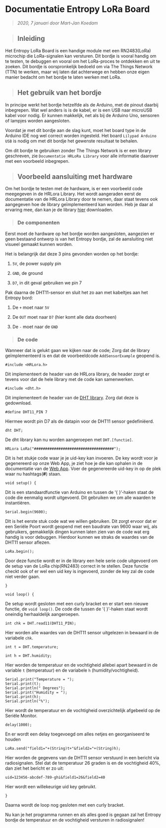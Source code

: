 ﻿# Documentatie Entropy LoRa Board

> _2020, 7 januari door Mart-Jan Koedam_

  
>## Inleiding

Het Entropy LoRa Board is een handige module met een RN2483(LoRa) microchip die LoRa-signalen kan versturen. Dit bordje is vooral handig om te testen, te debuggen en vooral om het LoRa-proces te ontdekken en uit te zoeken.
Dit bordje is oorspronkelijk bedoeld om via The Things Network (TTN) te werken, maar wij laten dat achterwege en hebben onze eigen manier bedacht om het bordje te laten werken met LoRa.

>## Het gebruik van het bordje

In principe werkt het bordje hetzelfde als de Arduino, met de pinout daarbij inbegrepen. Wat wel anders is is de kabel, er is een USB naar microUSB kabel voor nodig. Er kunnen makkelijk, net als bij de Arduino Uno, sensoren of lampjes worden aangesloten.

Voordat je met dit bordje aan de slag kunt, moet het board type in de Arduino IDE nog wel correct worden ingesteld. Het board `Lilypad Arduino USB` is nodig om met dit bordje het gewenste resultaat te behalen.

Om dit bordje te gebruiken zonder The Things Network is er een library geschreven, zie `Documentatie HRLoRa Library` voor alle informatie daarover met een voorbeeld inbegrepen.

>## Voorbeeld aansluiting met hardware

Om het bordje te testen met de hardware, is er een voorbeeld code meegegeven in de HRLora Library. Het wordt aangeraden eerst de documentatie van de HRLora Library door te nemen, daar staat tevens ook aangegeven hoe de library geïmplementeerd kan worden. Heb je daar al ervaring mee, dan kan je de library [hier](https://github.com/MJKoedam/HRLoraLibrary) downloaden.
  
>### De componenten

Eerst moet de hardware op het bordje worden aangesloten, aangezien er geen bestaand ontwerp is van het Entropy bordje, zal de aansluiting niet visueel gemaakt kunnen worden.

Het is belangrijk dat deze 3 pins gevonden worden op het bordje:

1.   `5V`, de power supply pin
    
2.  `GND`, de ground
    
3.   `D7`, in dit geval gebruiken we pin 7
    

Pak daarna de DHT11-sensor en sluit het zo aan met kabeltjes aan het Entropy bord:

1.   De `+` moet naar `5V`
    
2.   De `OUT` moet naar `D7` (hier komt alle data doorheen)
    
3.   De `-` moet naar de `GND`
    

>### De code

Wanneer dat is gelukt gaan we kijken naar de code;
Zorg dat de library geïmplementeerd is en dat de voorbeeldcode `AddSensorExample` geopend is.
```arduino
#include <HRLora.h>
```
Dit implementeert de header van de HRLora library, de header zorgt er tevens voor dat de hele library met de code kan samenwerken.
```arduino
#include <dht.h>
```
Dit implementeert de header van de [DHT library](https://github.com/adafruit/DHT-sensor-library). Zorg dat deze is gedownload.  
```arduino
#define DHT11_PIN 7
```
Hiermee wordt pin D7 als de datapin voor de DHT11 sensor gedefiniëerd.
```arduino
dht DHT;
```
De dht library kan nu worden aangeroepen met `DHT.[functie]`.
```arduino
HRLora LoRa("####################################");
```
Dit is het stukje code waar je je uid-key kan invoeren. De key wordt voor je gegenereerd op onze Web App, je ziet hoe je die kan ophalen in de documentatie van de [Web App](https://anothertechproject.com/). Voer de gegenereerde uid-key in op de plek waar nu hashtags(**#**) staan.
```arduino
void setup() {
```
Dit is een standaardfunctie van Arduino en tussen de ‘{ }’-haken staat de code die eenmalig wordt uitgevoerd. Dit gebruiken we om alle waarden te instantiëren.
```arduino
Serial.begin(9600);
```
DIt is het eerste stuk code wat we willen gebruiken. Dit zorgt ervoor dat er een Seriële Poort wordt geopend met een baudrate van 9600 waar wij, als gebruikers, gemakkelijk dingen kunnen laten zien van de code wat erg handig is voor debuggen. Hierdoor kunnen we straks de waardes van de DHT11 sensor aflezen.
```arduino
LoRa.begin();
```
Door deze functie wordt er in de library een hele serie code uitgevoerd om de setup van de LoRa chip(RN2483) correct in te stellen. Deze functie checkt ook of er wel een uid key is ingevoerd, zonder de key zal de code niet verder gaan.

```arduino
}

void loop() {
```
De setup wordt gesloten met een curly bracket en er start een nieuwe functie, de `void loop()`. De code die tussen de ‘{ }’-haken staat wordt oneindig herhaaldelijk aangeroepen.
```arduino
int chk = DHT.read11(DHT11_PIN);
```
Hier worden alle waardes van de DHT11 sensor uitgelezen in bewaard in de variabele `chk`.
```arduino
int t = DHT.temperature;

int h = DHT.humidity;
```
Hier worden de temperatuur en de vochtigheid allebei apart bewaard in de variable `t` (temperatuur) en de variabele `h` (humidity/vochtigheid).
```arduino
Serial.print("Temperature = ");
Serial.print(t);
Serial.println(" Degrees");
Serial.print("Humidity = ");
Serial.print(h);
Serial.println("%");
```
Hier wordt de temperatuur en de vochtigheid overzichtelijk afgebeeld op de Seriële Monitor.
```arduino
delay(1000);
```
En er wordt een delay toegevoegd om alles netjes en georganiseerd te houden
```arduino
LoRa.send("field1="+(String)t+"&field2="+(String)h);
```
Hier worden de gegevens van de DHT11 sensor verstuurd in een bericht via radiosignalen. Stel dat de temperatuur 26 graden is en de vochtigheid 40%, dan ziet het bericht er zo uit:
```
uid=123456-abcdef-789-ghi&field1=26&field2=40
```
Hier wordt een willekeurige uid key gebruikt.
```arduino
}
```
Daarna wordt de loop nog gesloten met een curly bracket.

  
Nu kan je het programma runnen en als alles goed is gegaan zal het Entropy bordje de temperatuur en de vochtigheid versturen in radiosignalen!

